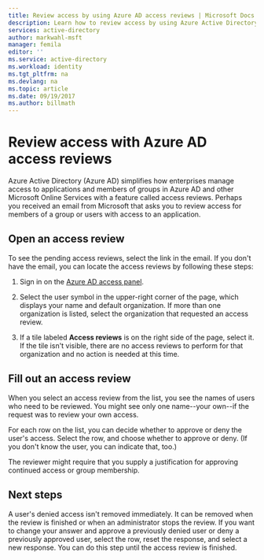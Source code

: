```yaml
---
title: Review access by using Azure AD access reviews | Microsoft Docs
description: Learn how to review access by using Azure Active Directory access reviews.
services: active-directory
author: markwahl-msft
manager: femila
editor: ''
ms.service: active-directory
ms.workload: identity
ms.tgt_pltfrm: na
ms.devlang: na
ms.topic: article
ms.date: 09/19/2017
ms.author: billmath
---
```


# Review access with Azure AD access reviews

Azure Active Directory (Azure AD) simplifies how enterprises manage access to applications and members of groups in Azure AD and other Microsoft Online Services with a feature called access reviews. Perhaps you  received an email from Microsoft that asks you to review access for members of a group or users with access to an application. 

## Open an access review

To see the pending access reviews, select the link in the email. If you don't have the email, you can locate the access reviews by following these steps:

1. Sign in on the [Azure AD access panel](https://myapps.microsoft.com).

2. Select the user symbol in the upper-right corner of the page, which displays your name and default organization. If more than one organization is listed, select the organization that requested an access review.

3. If a tile labeled **Access reviews** is on the right side of the page, select it. If the tile isn't visible, there are no access reviews to perform for that organization and no action is needed at this time.

## Fill out an access review

When you select an access review from the list, you see the names of users who need to be reviewed. You might see only one name--your own--if the request was to review your own access.

For each row on the list, you can decide whether to approve or deny the user's access. Select the row, and choose whether to approve or deny. (If you don't know the user, you can indicate that, too.)

The reviewer might require that you supply a justification for approving continued access or group membership.

## Next steps

A user's denied access isn't removed immediately. It can be removed when the review is finished or when an administrator stops the review. If you want to change your answer and approve a previously denied user or deny a previously approved user, select the row, reset the response, and select a new response. You can do this step until the access review is finished.



